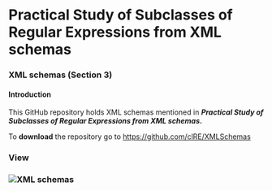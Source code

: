 # Practical Study of Subclasses of Regular Expressions from XML schemas

### XML schemas (Section 3)

#### Introduction

This GitHub repository holds XML schemas mentioned in ***Practical Study of Subclasses of Regular Expressions from XML schemas*.** 

To **download** the repository go to https://github.com/clRE/XMLSchemas 

### View

### ![XML schemas](https://github.com/clRE/XMLSchemas/blob/master/XML%20schemas.png)

